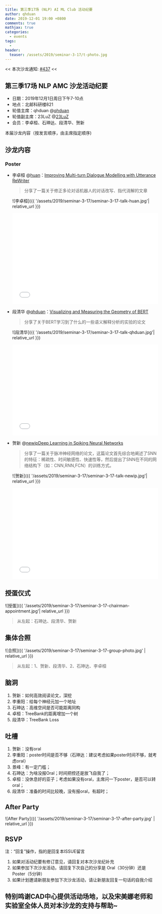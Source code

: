 ```yaml
---
title: 第三季17场 (NLP) AI ML Club 活动纪要
author: qhduan
date: 2019-12-01 19:00 +0800
comments: true
mathjax: true
categories:
  - events
tags:
  - 
header:
  teaser: /assets/2019/seminar-3-17/t-photo.jpg
---
```


<< 本次沙龙通知: [#437](https://github.com/BUPT/ai-ml.club/issues/437)  <<

## 第三季17场 NLP AMC 沙龙活动纪要

- 日期：2019年12月1日周日下午7-10点
- 地点：北邮科研楼821
- 轮值主席：qhduan @[qhduan](https://github.com/qhduan)
- 轮值副主席：23LuZ @[23LuZ](https://github.com/23LuZ)
- 会员：李卓桓、石珅达、段清华、贺新

本届沙龙内容（按发言顺序，由主席指定顺序)

## 沙龙内容

### Poster

- 李卓桓 @[huan](https://github.com/huan)：[Improving Multi-turn Dialogue Modelling with Utterance ReWriter](https://arxiv.org/abs/1906.07004)

  > 分享了一篇关于修正多论对话机器人的对话改写、指代消解的文章

  ![李卓桓]({{ '/assets/2019/seminar-3-17/seminar-3-17-talk-huan.jpg'| relative_url }})

  <div class="zoom-container" style="
      position: relative;
      padding-bottom:56.25%;
      padding-top:30px;
      height:0;
      overflow:hidden;
  ">
    <iframe
      src='{{ '/assets/js/viewer-js/#/assets/2019/seminar-3-17/seminar-3-17-huan.pdf' | relative_url }}'
      width='560'
      height='315'
      allowfullscreen
      webkitallowfullscreen
      frameborder="0"
      style="
        position: absolute;
        top:0;
        left:0;
        width:100%;
        height:100%;
      "
    ></iframe>
  </div>

- 段清华 @[qhduan](https://github.com/qhduan)：[Visualizing and Measuring the Geometry of BERT](https://arxiv.org/pdf/1804.08150)

  > 分享了关于BERT学习到了什么的一些语义解释分析的实验的论文

  ![段清华]({{ '/assets/2019/seminar-3-17/seminar-3-17-talk-qhduan.jpg'| relative_url }})

  <div class="zoom-container" style="
      position: relative;
      padding-bottom:56.25%;
      padding-top:30px;
      height:0;
      overflow:hidden;
  ">
    <iframe
      src='{{ '/assets/js/viewer-js/#/assets/2019/seminar-3-17/seminar-3-17-qhduan.pdf' | relative_url }}'
      width='560'
      height='315'
      allowfullscreen
      webkitallowfullscreen
      frameborder="0"
      style="
        position: absolute;
        top:0;
        left:0;
        width:100%;
        height:100%;
      "
    ></iframe>
  </div>

- 贺新 @[newip](https://github.com/newip)[Deep Learning in Spiking Neural Networks](https://arxiv.org/abs/1804.08150)

  > 分享了一篇关于脉冲神经网络的论文，这篇论文首先综合地阐述了SNN的特征：稀疏性、时间敏感性、快速性等，然后提出了SNN在不同的网络结构下（如：CNN,RNN,FCN）的训练方式。

  ![贺新]({{ '/assets/2019/seminar-3-17/seminar-3-17-talk-newip.jpg'| relative_url }})

  <div class="zoom-container" style="
      position: relative;
      padding-bottom:56.25%;
      padding-top:30px;
      height:0;
      overflow:hidden;
  ">
    <iframe
      src='{{ '/assets/js/viewer-js/#/assets/2019/seminar-3-16/seminar3-16-snn.pdf' | relative_url }}'
      width='560'
      height='315'
      allowfullscreen
      webkitallowfullscreen
      frameborder="0"
      style="
        position: absolute;
        top:0;
        left:0;
        width:100%;
        height:100%;
      "
    ></iframe>
  </di>

## 授蛋仪式

![授蛋]({{ '/assets/2019/seminar-3-17/seminar-3-17-chairman-appointment.jpg'| relative_url }})

> 从左起：石珅达、段清华、贺新

## 集体合照

![合照]({{ '/assets/2019/seminar-3-17/seminar-3-17-group-photo.jpg' | relative_url }})

> 从左起：1、贺新、段清华、2、石珅达、李卓桓

## 脑洞

1. 贺新：如何高效阅读论文，深挖
1. 李重阳：给每个神经元加一个地址
1. 石珅达：高维空间是否可能距离同构
1. 卓桓：TreeBank的距离增加一个树
1. 段清华：TreeBank Loss

## 吐槽

1. 贺新：没有oral
1. 李重阳：poster时间是否不够（石珅达：建议考虑如果poster时间不够，就考虑oral）
1. 景峰：有一定门槛；
1. 石珅达：为啥没报Oral；时间把控还是放飞自我了；
1. 卓桓：没休息好的亚子；考虑如果没有oral，主席问一下poster，是否可以转oral；
1. 段清华：准备的时间比较晚，没有报oral，有超时；

## After Party

![After Party]({{ '/assets/2019/seminar-3-17/seminar-3-17-after-party.jpg' | relative_url }})

## RSVP

注：“回复”操作，指的是回复本ISSUE留言

1. 如果对活动纪要有修订意见，请回复对本次沙龙纪补充
2. 如果参加下次沙龙活动，请回复下次自己的分享是 Oral（30分钟）还是Poster（5分钟）
3. 如果计划邀请新朋友参加下次沙龙活动，请让新朋友回复一句话的自我介绍

## 特别鸣谢CAD中心提供活动场地，以及宋美娜老师和实验室全体人员对本沙龙的支持与帮助~
